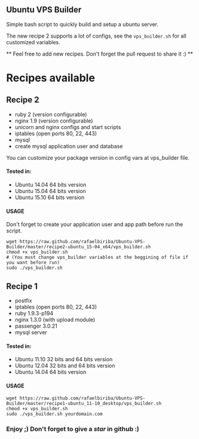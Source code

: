 ## Ubuntu VPS Builder
Simple bash script to quickly build and setup a ubuntu server.

The new recipe 2 supports a lot of configs, see the `vps_builder.sh` for all customized variables.

** Feel free to add new recipes. Don't forget the pull request to share it :) **

# Recipes available

## Recipe 2
- ruby 2 (version configurable)
- nginx 1.9 (version configurable)
- unicorn and nginx configs and start scripts
- iptables (open ports 80, 22, 443)
- mysql
- create mysql application user and database

You can customize your package version in config vars at vps_builder file.

#### Tested in:

- Ubuntu 14.04 64 bits version
- Ubuntu 15.04 64 bits version
- Ubuntu 15.10 64 bits version

#### USAGE
  Don't forget to create your application user and app path before run the script.

    wget https://raw.github.com/rafaelbiriba/Ubuntu-VPS-Builder/master/recipe2-ubuntu_15-04_x64/vps_builder.sh
    chmod +x vps_builder.sh
    # (You must change vps_builder variables at the beggining of file if you want before run)
    sudo ./vps_builder.sh

## Recipe 1
- postfix
- iptables (open ports 80, 22, 443)
- ruby 1.9.3-p194
- nginx 1.3.0 (with upload module)
- passenger 3.0.21
- mysql server

#### Tested in:

- Ubuntu 11.10 32 bits and 64 bits version
- Ubuntu 12.04 32 bits and 64 bits version
- Ubuntu 14.04 64 bits version

#### USAGE
    wget https://raw.github.com/rafaelbiriba/Ubuntu-VPS-Builder/master/recipe1-ubuntu_11-10_desktop/vps_builder.sh
    chmod +x vps_builder.sh
    sudo ./vps_builder.sh yourdomain.com

### Enjoy ;) Don't forget to give a *star* in github :)
